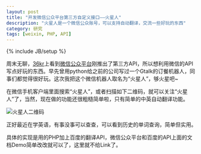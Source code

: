 ```yaml
---
layout: post
title: "开发微信公众平台第三方自定义接口——火星人"
description: "火星人是一个微信公众账号，可以支持自动翻译，交流一些好玩的东西"
category: 研究
tags: [weixin, PHP, API]
---
```

{% include JB/setup %}

周末无聊，[36kr](http://www.36kr.com/p/171907.html)上看到[微信公众平台](http://mp.weixin.qq.com/)刚推出了第三方API，所以想利用微信的API写点好玩的东西。早先曾用python给之前的公司写过一个Gtalk的订餐机器人，同事们都觉得很好玩。这次我把这个微信机器人取名为“火星人”，够火星吧~

在微信手机客户端里面搜索“火星人”，或者扫描如下二维码，就可以关注“火星人”了，当然，现在做的功能还很粗糙简单啦，只有简单的中英自动翻译功能。

![火星人二维码]({{BASE_PATH}}/uploads/2012/11/qrcode.jpg)

正好最近在学英语，有事没事可以查查，可以看到历史的单词查询，简单但实用。

具体的实现是用的PHP加上百度的翻译API，微信公众平台和百度的API上面的文档Demo简单改改就可以了，这里就不给Link了。

